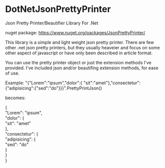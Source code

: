 DotNetJsonPrettyPrinter
=======================

Json Pretty Printer/Beautifier Library For .Net

nuget package: https://www.nuget.org/packages/JsonPrettyPrinter/

This library is a simple and light weight json pretty printer.  There are few other .net json pretty printers, but they usually heaveier and focus on some other aspect of javascript or have only been described in article format.

You can use the pretty printer object or just the extension methods I've provided. I've included json and/or beautifing extension methods, for ease of use.

Example:
"{"Lorem":"ipsum","dolor":{ "sit":"amet"},"consectetur":{"adipisicing":{"sed":"do"}}}".PrettyPrintJson()

becomes:

{  
    "Lorem": "ipsum",  
    "dolor": {  
        "sit": "amet"  
    },  
    "consectetur": {  
        "adipisicing": {  
            "sed": "do"  
        }  
    }  
}  
